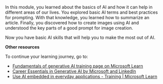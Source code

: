 In this module, you learned about the basics of AI and how it can help in different areas of our lives. You explored basic AI terms and best practices for prompting. With that knowledge, you learned how to summarize an article. Finally, you discovered how to create images using AI and understood the key parts of a good prompt for image creation.

Now you have basic AI skills that will help you to make the most out of AI.

**Other resources**

To continue your learning journey, go to:

- [Fundamentals of generative AI training page on Microsoft Learn](/training/modules/fundamentals-generative-ai/)
- [Career Essentials in Generative AI by Microsoft and LinkedIn](https://www.linkedin.com/learning/paths/career-essentials-in-generative-ai-by-microsoft-and-linkedin)
- [Use AI embedded in everyday applications - Training | Microsoft Learn](/training/modules/leverage-ai-tools/4-use-ai-embedded-everyday-applications)
